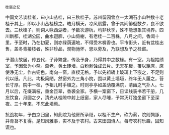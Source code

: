     桂窗之忆 

   中国文艺谈桂者，曰小山丛桂，曰三秋桂子。苏州留园曾立一太湖石小山种数十老桂于其上，即以小山丛桂榜之。皓月横天，凉风扇露，曾于其间徘徊数夕，良不欲去。三秋桂子，则词人咏西湖者，予数次游杭，均非秋季，殊不能想象其境界。四川新都，桂湖公园，曲水迴廓，小山倚榭，有老桂一二百株，八月之间，香闻十里，予至时，乃在初夏，则亦绿荫遍地，不得受木樨香也。平市街头，近有盆桂出售，盖冬青接枝者，殊非珍品，观物驰怀，思以旁及，乃联想及予之桂窗。

   予潜山故居，传五代，子孙繁盛，传及予身，乃得其中之数椽。有一室，为祖姑绣室，予因营为小斋。斋老，黄土砖墙，白粉剥蚀成云片。无天花板，覆以篾席，席使净无尘，作古铜色。南向一窗，直棂无格。予以先祖轿上玻璃上下嵌之，不足则代以纸。凡此，均极简陋，然窗外为三角小院，围以黄土墙垣，终年无人履之，苔长寸厚。院中一桂，予祖儿时手植之。时则亭亭如盖荫覆满院，清幽之气扑人。七月以后，花缀满枝，重金匝翠，香袭全家。予横一案窗下，日读线装书若干册，几忘饮食，月圆之夕，清光从桂隙中射上纸窗，家人尽睡，予常灭灯独坐窗下至深夜。三十年来，不忘此境焉。

   抗战初年，予由京归里，知此院为他房所承继，以桂不生产，砍为薪，院则饲豚，并青苔不复得。是知风雅事，实不及于农村。古来田园诗人，每夸农村乐趣，固知谎也。

